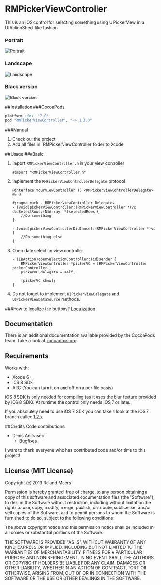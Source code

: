 RMPickerViewController
=============================

This is an iOS control for selecting something using UIPickerView in a UIActionSheet like fashion

### Portrait
![Portrait](http://cooperrs.github.io/RMPickerViewController/images/Blur-Screen1.png)

### Landscape
![Landscape](http://cooperrs.github.com/RMPickerViewController/images/Blur-Screen2.png)

### Black version
![Black version](http://cooperrs.github.com/RMPickerViewController/images/Blur-Screen3.png)

##Installation
###CocoaPods
```ruby
platform :ios, '7.0'
pod "RMPickerViewController", "~> 1.3.0"
```

###Manual
1. Check out the project
2. Add all files in `RMPickerViewController folder to Xcode

##Usage
###Basic
1. Import `RMPickerViewController.h` in your view controller
	
	```objc
	#import "RMPickerViewController.h"
	```
2. Implement the `RMPickerViewControllerDelegate` protocol
	
	```objc
	@interface YourViewController () <RMPickerViewControllerDelegate>
	@end
	```
	
	```objc
	#pragma mark - RMPickerViewController Delegates
	- (void)pickerViewController:(RMPickerViewController *)vc didSelectRows:(NSArray  *)selectedRows {
		//Do something
	}

	- (void)pickerViewControllerDidCancel:(RMPickerViewController *)vc {
		//Do something else
	}
	```
	
3. Open date selection view controller
	
	```objc
	- (IBAction)openSelectionController:(id)sender {
    	RMPickerViewController *pickerVC = [RMPickerViewController pickerController];
    	pickerVC.delegate = self;
    	
   		[pickerVC show];
	}
	
4. Do not forget to implement `UIPickerViewDelegate` and `UIPickerViewDataSource` methods.

###How to localize the buttons? 
[Localization](https://github.com/CooperRS/RMPickerViewController/wiki/Localization)

## Documentation
There is an additional documentation available provided by the CocoaPods team. Take a look at [cocoadocs.org](http://cocoadocs.org/docsets/RMPickerViewController/).

## Requirements
Works with:

* Xcode 6
* iOS 8 SDK
* ARC (You can turn it on and off on a per file basis)

iOS 8 SDK is only needed for compiling (as it uses the blur feature provided by iOS 8 SDK). At runtime the control only needs iOS 7 or later.

If you absolutely need to use iOS 7 SDK you can take a look at the iOS 7 branch called [1.2.x](https://github.com/CooperRS/RMPickerViewController/tree/1.2.x)

##Credits
Code contributions:
* Denis Andrasec
	* Bugfixes

I want to thank everyone who has contributed code and/or time to this project!

## License (MIT License)
Copyright (c) 2013 Roland Moers

Permission is hereby granted, free of charge, to any person obtaining a copy
of this software and associated documentation files (the "Software"), to deal
in the Software without restriction, including without limitation the rights
to use, copy, modify, merge, publish, distribute, sublicense, and/or sell
copies of the Software, and to permit persons to whom the Software is
furnished to do so, subject to the following conditions:

The above copyright notice and this permission notice shall be included in
all copies or substantial portions of the Software.

THE SOFTWARE IS PROVIDED "AS IS", WITHOUT WARRANTY OF ANY KIND, EXPRESS OR
IMPLIED, INCLUDING BUT NOT LIMITED TO THE WARRANTIES OF MERCHANTABILITY,
FITNESS FOR A PARTICULAR PURPOSE AND NONINFRINGEMENT. IN NO EVENT SHALL THE
AUTHORS OR COPYRIGHT HOLDERS BE LIABLE FOR ANY CLAIM, DAMAGES OR OTHER
LIABILITY, WHETHER IN AN ACTION OF CONTRACT, TORT OR OTHERWISE, ARISING FROM,
OUT OF OR IN CONNECTION WITH THE SOFTWARE OR THE USE OR OTHER DEALINGS IN
THE SOFTWARE.

